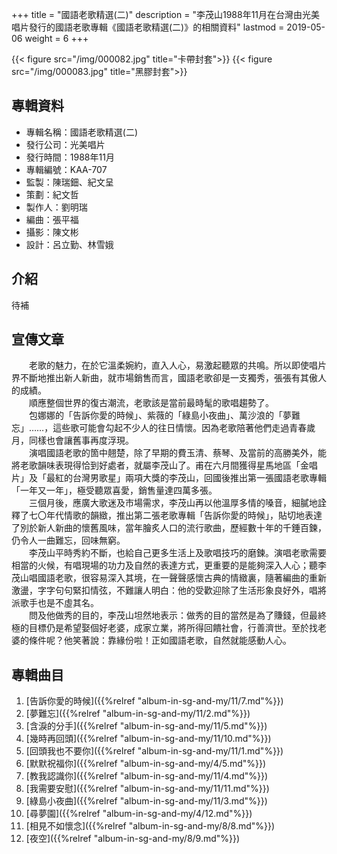 +++
title = "國語老歌精選(二)"
description = "李茂山1988年11月在台灣由光美唱片發行的國語老歌專輯《國語老歌精選(二)》的相關資料"
lastmod = 2019-05-06
weight = 6
+++

{{< figure src="/img/000082.jpg" title="卡帶封套">}}
{{< figure src="/img/000083.jpg" title="黑膠封套">}}


## 專輯資料

* 專輯名稱：國語老歌精選(二)
* 發行公司：光美唱片
* 發行時間：1988年11月
* 專輯編號：KAA-707
* 監製：陳瑞鈿、紀文呈
* 策劃：紀文哲
* 製作人：劉明瑞
* 編曲：張平福
* 攝影：陳文彬
* 設計：呂立勤、林雪娥


## 介紹

待補

## 宣傳文章

　　老歌的魅力，在於它溫柔婉約，直入人心，易激起聽眾的共鳴。所以即使唱片界不斷地推出新人新曲，就市場銷售而言，國語老歌卻是一支獨秀，張張有其傲人的成績。  
　　順應整個世界的復古潮流，老歌該是當前最時髦的歌唱趨勢了。  
　　包娜娜的「告訴你愛的時候」、紫薇的「綠島小夜曲」、萬沙浪的「夢難忘」……，這些歌可能會勾起不少人的往日情懷。因為老歌陪著他們走過青春歲月，同樣也會讓舊事再度浮現。  
　　演唱國語老歌的箇中翹楚，除了早期的費玉清、蔡琴、及當前的高勝美外，能將老歌韻味表現得恰到好處者，就屬李茂山了。甫在六月間獲得星馬地區「金唱片」及「最紅的台灣男歌星」兩項大獎的李茂山，回國後推出第一張國語老歌專輯「一年又一年」，極受聽眾喜愛，銷售量達四萬多張。  
　　三個月後，應廣大歌迷及市場需求，李茂山再以他溫厚多情的嗓音，細膩地詮釋了七〇年代情歌的韻緻，推出第二張老歌專輯「告訴你愛的時候」，貼切地表達了別於新人新曲的懷舊風味，當年膾炙人口的流行歌曲，歷經數十年的千錘百鍊，仍令人一曲難忘，回味無窮。  
　　李茂山平時秀約不斷，也給自己更多生活上及歌唱技巧的磨鍊。演唱老歌需要相當的火候，有唱現場的功力及自然的表達方式，更重要的是能夠深入人心；聽李茂山唱國語老歌，很容易深入其境，在一聲聲感懷古典的情緻裏，隨著編曲的重新激盪，字字句句緊扣情弦，不難讓人明白：他的受歡迎除了生活形象良好外，唱將派歌手也是不虛其名。  
　　問及他做秀的目的，李茂山坦然地表示：做秀的目的當然是為了賺錢，但最終極的目標仍是希望娶個好老婆，成家立業，將所得回饋社會，行善濟世。至於找老婆的條件呢？他笑著說：靠緣份啦！正如國語老歌，自然就能感動人心。

## 專輯曲目

1. [告訴你愛的時候]({{%relref "album-in-sg-and-my/11/7.md"%}}) 
2. [夢難忘]({{%relref "album-in-sg-and-my/11/2.md"%}}) 
3. [含淚的分手]({{%relref "album-in-sg-and-my/11/5.md"%}}) 
4. [幾時再回頭]({{%relref "album-in-sg-and-my/11/10.md"%}}) 
5. [回頭我也不要你]({{%relref "album-in-sg-and-my/11/1.md"%}}) 
6. [默默祝福你]({{%relref "album-in-sg-and-my/4/5.md"%}}) 
7. [教我認識你]({{%relref "album-in-sg-and-my/11/4.md"%}}) 
8. [我需要安慰]({{%relref "album-in-sg-and-my/11/11.md"%}}) 
9. [綠島小夜曲]({{%relref "album-in-sg-and-my/11/3.md"%}}) 
10. [尋夢園]({{%relref "album-in-sg-and-my/4/12.md"%}}) 
11. [相見不如懷念]({{%relref "album-in-sg-and-my/8/8.md"%}}) 
12. [夜空]({{%relref "album-in-sg-and-my/8/9.md"%}}) 
<br/>
<br/>
